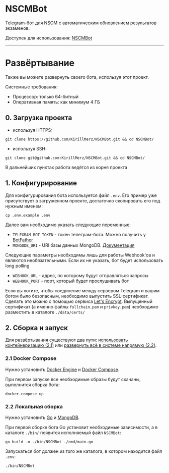 # NSCMBot

Telegram-бот для NSCM с автоматическим обновлением результатов экзаменов.

Доступен для использования: [NSCMBot](https://t.me/NSCMBot)

---

# Развёртывание

Также вы можете развернуть своего бота, используя этот проект.

Системные требования: 
- Процессор: только 64-битный
- Оперативная память: как минимум 4 ГБ

## 0. Загрузка проекта

- используя HTTPS:
```
git clone https://github.com/KirillMerz/NSCMBot.git && cd NSCMBot/
```

- используя SSH:
```
git clone git@github.com:KirillMerz/NSCMBot.git && cd NSCMBot/
```

В дальнейших пунктах работа ведётся из корня проекта

## 1. Конфигурирование

Для конфигурирования бота используется файл ```.env```.
Его пример уже присутствует в загруженном проекте, достаточно скопировать его под нужным именем:
```
cp .env.example .env
```

Далее вам необходимо указать следующие переменные:

- ```TELEGRAM_BOT_TOKEN``` - токен телеграм-бота. Можно получить у [BotFather](https://t.me/BotFather)
- ```MONGODB_URI``` - URI базы данных MongoDB. [Документация](https://mongodb.com/docs/manual/reference/connection-string/)

Следующие параметры необходимы лишь для работы Webhook'ов и являются необязательными. Если их не указать, бот будет использовать long polling

- ```WEBHOOK_URL``` - адрес, по которому будут отправляться запросы
- ```WEBHOOK_PORT``` - порт, который будет прослушивать бот

Если вы хотите, чтобы соединение между сервером Telegram и вашим ботом было безопасным, необходимо выпустить SSL-сертификат.
Сделать это можно с помощью сервиса [Let's Encrypt](https://letsencrypt.org/getting-started/). Выпущенный сертификат (а именно файлы ```fullchain.pem``` и ```privkey.pem```) необходимо разместить в каталоге ```./data/certs/```

## 2. Сборка и запуск

Для развёртывания существуют два пути:
[использовать контейнеризацию (2.1)](https://github.com/KirillMerz/NSCMBot#21-docker-compose)
или
[развернуть всё в системе напрямую (2.2)](https://github.com/KirillMerz/NSCMBot#22-локальная-сборка).

### 2.1 Docker Compose

Нужно установить [Docker Engine](https://docs.docker.com/engine/install/) и [Docker Compose](https://docs.docker.com/compose/install/).

При первом запуске все необходимые образы будут скачаны, выполнится сборка бота:
```
docker-compose up
```

### 2.2 Локальная сборка

Нужно установить [Go](https://go.dev/dl/) и [MongoDB](https://mongodb.com/docs/manual/installation/).

При первой сборке бота Go установит необходимые зависимости, а в каталоге ```./bin/``` появится исполняемый файл ```NSCMBot```:
```
go build -o ./bin/NSCMBot ./cmd/main.go
```
Запускаться бот должен из того же каталога, в котором находится файл ```.env```:
```
./bin/NSCMBot
```
